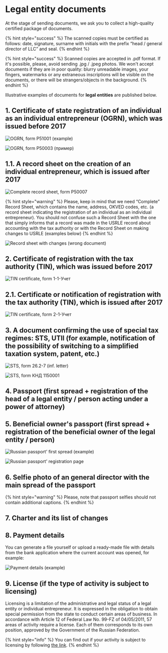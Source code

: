 # Legal entity documents

At the stage of sending documents, we ask you to collect a high-quality certified package of documents.

{% hint style="success" %}
The scanned copies must be certified as follows: date, signature, surname with initials with the prefix “head / general director of LLC” and seal.
{% endhint %}

{% hint style="success" %}
Scanned copies are accepted in .pdf format. If it's possible, please, avoid sending .jpg / .jpeg photos. We won't accept documents if they are in poor quality: blurry unreadable images, your fingers, watermarks or any extraneous inscriptions will be visible on the documents, or there will be strangers/objects in the background.
{% endhint %}

Illustrative examples of documents for **legal entities** are published below.

## **1. Certificate of state registration of an individual as an individual entrepreneur \(OGRN\), which was issued before 2017**

![OGRN, form &#x420;51001 \(example\)](../.gitbook/assets/ogrn-primer-forma-r51001.png)

![OGRN, form &#x420;50003 \(&#x43F;&#x440;&#x438;&#x43C;&#x435;&#x440;\)](../.gitbook/assets/ogrn-primer-forma-r50003.jpg)

## **1.1.** A record sheet on the creation of an individual entrepreneur, which is issued after 2017

![Complete record sheet, form &#x420;50007](../.gitbook/assets/list-zapisi-forma-r50007.png)

{% hint style="warning" %}
Please, keep in mind that we need “Complete” Record Sheet, which contains the name, address, OKVED codes, etc. \(a record sheet indicating the registration of an individual as an individual entrepreneur\). You should not confuse such a Record Sheet with the one that simply informs that a record was made in the USRLE record about accounting with the tax authority or with the Record Sheet on making changes to USRLE \(examples below\)
{% endhint %}

![Record sheet with changes \(wrong document\)](../.gitbook/assets/list-o-vnesenii-izmenenii.png)

## **2. Certificate of registration with the tax authority \(TIN\), which was issued before 2017**

![TIN certificate, form 1-1-&#x423;&#x447;&#x435;&#x442;](../.gitbook/assets/inn-forma-1-1-uchet.png)

## **2.1. Certificate or notification of registration with the tax authority \(TIN\), which is issued after 2017**

![TIN certificate, form 2-1-&#x423;&#x447;&#x435;&#x442;](../.gitbook/assets/inn-forma-1-1-uchet.jpg)

## **3.** A document confirming the use of special tax regimes: STS, UTII \(for example, notification of the possibility of switching to a simplified taxation system, patent, etc.\)

![STS, form 26.2-7 \(inf. letter\)](../.gitbook/assets/usn-forma-26.2-7.jpg)

![STS, form &#x41A;&#x41D;&#x414; 1150001](../.gitbook/assets/usn-forma.jpg)

## **4.** Passport \(first spread + registration of the head of a legal entity / person acting under a power of attorney\)

## 5. Beneficial owner's passport \(first spread + registration of the beneficial owner of the legal entity / person\)

![Russian passport&apos; first spread \(example\)](../.gitbook/assets/pasport_rf.jpg)

![Russian passport&apos; registration page](../.gitbook/assets/russia-passport-registration-scaled.jpg)

## 6. Selfie photo of an general director with the main spread of the passport

{% hint style="warning" %}
Please, note that passport selfies should not contain additional captions.
{% endhint %}

## 7. Charter and its list of changes

## 8. Payment details

You can generate a file yourself or upload a ready-made file with details from the bank application where the current account was opened, for example:

![Payment details \(example\)](../.gitbook/assets/rekvizity.png)

## 9. License \(if the type of activity is subject to licensing\)

Licensing is a limitation of the administrative and legal status of a legal entity or individual entrepreneur. It is expressed in the obligation to obtain special permission from the state to conduct certain areas of business. In accordance with Article 12 of Federal Law No. 99-FZ of 04/05/2011, 57 areas of activity require a license. Each of them corresponds to its own position, approved by the Government of the Russian Federation.

{% hint style="info" %}
You can find out if your activity is subject to licensing by following [the link](http://www.consultant.ru/document/cons_doc_LAW_113658/6a4a5b5468ba8b99831699f7d048d2a5d7710610/).
{% endhint %}

## 

